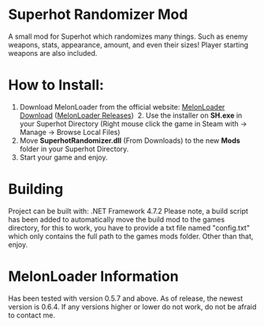 ﻿# Superhot Randomizer Mod

A small mod for Superhot which randomizes many things. Such as enemy weapons, stats, appearance, amount, and even their sizes!
Player starting weapons are also included.


# How to Install:
1. Download MelonLoader from the official website: [MelonLoader Download](https://melonwiki.xyz/#/?id=requirements)
﻿([MelonLoader Releases](https://github.com/LavaGang/MelonLoader/releases/))
﻿﻿
2.﻿﻿ Use the installer on **SH.exe** in your Superhot Directory (Right mouse click the game in Steam with → Manage → Browse Local Files)
3. Move **SuperhotRandomizer.dll** (From Downloads) to the new **Mods** folder in your Superhot Directory.
4. Start your game and enjoy.

# Building
Project can be built with: .NET Framework 4.7.2
Please note, a build script has been added to automatically move the build mod to the games directory, for this to work, you have to provide a txt file named "config.txt" which only contains the full path to the games mods folder.
Other than that, enjoy.

# MelonLoader Information
Has been tested with version 0.5.7 and above. As of release, the newest version is 0.6.4. If any versions higher or lower do not work, do not be afraid to contact me.